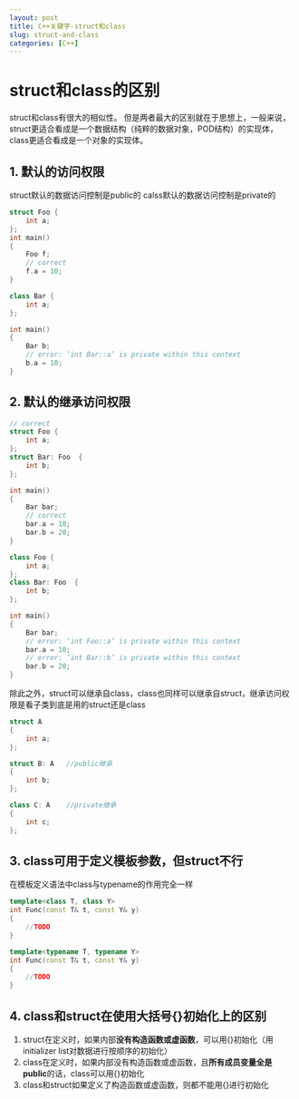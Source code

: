 ```yaml
---
layout: post
title: C++关键字-struct和class
slug: struct-and-class
categories: [C++]
---
```


# struct和class的区别
struct和class有很大的相似性。
但是两者最大的区别就在于思想上，一般来说，struct更适合看成是一个数据结构（纯粹的数据对象，POD结构）的实现体，class更适合看成是一个对象的实现体。
## 1. 默认的访问权限

struct默认的数据访问控制是public的
calss默认的数据访问控制是private的
```cpp
struct Foo {
    int a;
};
int main()
{
    Foo f;
    // correct
    f.a = 10;
}

class Bar {
    int a;
};

int main()
{
    Bar b;
    // error: ‘int Bar::a’ is private within this context
    b.a = 10;
}
```

## 2. 默认的继承访问权限
```cpp
// correct
struct Foo {
    int a;
};
struct Bar: Foo  {
    int b;
};

int main()
{
    Bar bar;
    // correct
    bar.a = 10;
    bar.b = 20;
}
```

```cpp
class Foo {
    int a;
};
class Bar: Foo  {
    int b;
};

int main()
{
    Bar bar;
    // error: ‘int Foo::a’ is private within this context
    bar.a = 10;
    // error: ‘int Bar::b’ is private within this context
    bar.b = 20;
}
```

除此之外，struct可以继承自class，class也同样可以继承自struct，继承访问权限是看子类到底是用的struct还是class
```cpp
struct A
{
    int a;
};

struct B: A   //public继承
{
    int b;
};

class C: A    //private继承
{
    int c;
};
```
## 3. class可用于定义模板参数，但struct不行
在模板定义语法中class与typename的作用完全一样
```cpp
template<class T, class Y>
int Func(const T& t, const Y& y)
{
    //TODO
}

template<typename T, typename Y>
int Func(const T& t, const Y& y)
{
    //TODO
}
```
## 4. class和struct在使用大括号{}初始化上的区别
1. struct在定义时，如果内部**没有构造函数或虚函数**，可以用{}初始化（用initializer list对数据进行按顺序的初始化）
2. class在定义时，如果内部没有构造函数或虚函数，且**所有成员变量全是public**的话，class可以用{}初始化
3. class和struct如果定义了构造函数或虚函数，则都不能用{}进行初始化